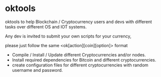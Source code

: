 # oktools

oktools to help Blockchain / Cryptocurrency users and devs with different tasks over different OS and IOT systems.

Any dev is invited to submit your own scripts for your currency, 

please just follow the same <ok[action][coin][option]> format

- Compile / Install / Update different Cryptocurrencies and/or nodes.
- Install required dependencies for Bitcoin and different cryptocurrencies.
- create configuration files for different cryptocurrencies with random username and password.
